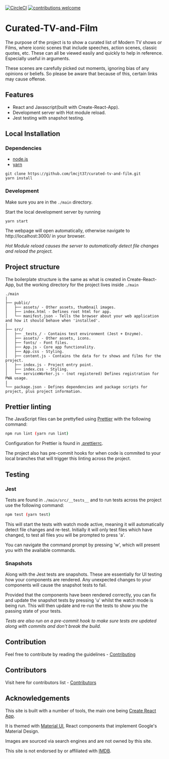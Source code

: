 [![CircleCI](https://circleci.com/gh/lmcjt37/curated-tv-and-film.svg?style=svg)](https://circleci.com/gh/lmcjt37/curated-tv-and-film) [![contributions welcome](https://img.shields.io/badge/contributions-welcome-brightgreen.svg?style=flat)](https://github.com/lmcjt37/curated-tv-and-film/issues)

# Curated-TV-and-Film

The purpose of the project is to show a curated list of Modern TV shows or Films, where iconic scenes that include speeches, action scenes, classic quotes, etc. These can all be viewed easily and quickly to help in reference. Especially useful in arguments.

These scenes are carefully picked out moments, ignoring bias of any opinions or beliefs. So please be aware that because of this, certain links may cause offense.

## Features

* React and Javascript(built with Create-React-App).
* Development server with Hot module reload.
* Jest testing with snapshot testing.

## Local Installation

### Dependencies

* [node.js](https://nodejs.org)
* [yarn](https://yarnpkg.com)

```
git clone https://github.com/lmcjt37/curated-tv-and-film.git
yarn install
```

### Development

Make sure you are in the `./main` directory.

Start the local development server by running

```
yarn start
```

The webpage will open automatically, otherwise navigate to http://localhost:3000/ in your browser.

_Hot Module reload causes the server to automatically detect file changes and reload the project._

## Project structure

The boilerplate structure is the same as what is created in Create-React-App, but the working directory for the project lives inside `./main`

```
./main
|
├── public/
│   ├── assets/ - Other assets, thumbnail images.
│   ├── index.html - Defines root html for app.
│   └── manifest.json - Tells the browser about your web application and how it should behave when 'installed'.
|
├── src/
│   ├── _tests_/ - Contains test environment (Jest + Enzyme).
│   ├── assets/ - Other assets, icons.
│   ├── fonts/ - Font files.
│   ├── App.js - Core app functionality.
│   ├── App.css - Styling.
│   ├── content.js - Contains the data for tv shows and films for the project.
│   ├── index.js - Project entry point.
│   ├── index.css - Styling.
│   └── serviceWorker.js - (not registered) Defines registration for PWA usage.
|
└── package.json - Defines dependencies and package scripts for project, plus project information.
```

## Prettier linting

The JavaScript files can be prettyfied using [Prettier](https://github.com/prettier/prettier) with the following command:

``` bash
npm run lint (yarn run lint)
```

Configuration for Prettier is found in [.prettierrc](./main/.prettierrc).

The project also has pre-commit hooks for when code is commited to your local branches that will trigger this linting across the project.

## Testing

### Jest

Tests are found in `./main/src/__tests__` and to run tests across the project use the following command:

``` bash
npm test (yarn test)
```

This will start the tests with watch mode active, meaning it will automatically detect file changes and re-test. Initially it will only test files which have changed, to test all files you will be prompted to press 'a'.

You can navigate the command prompt by pressing 'w', which will present you with the available commands.

### Snapshots

Along with the Jest tests are snapshots. These are essentially for UI testing how your components are rendered. Any unexpected changes to your components will cause the snapshot tests to fail.

Provided that the components have been rendered correctly, you can fix and update the snapshot tests by pressing 'u' whilst the watch mode is being run. This will then update and re-run the tests to show you the passing state of your tests.

_Tests are also run on a pre-commit hook to make sure tests are updated along with commits and don't break the build._

## Contribution

Feel free to contribute by reading the guidelines - [Contributing](CONTRIBUTING.md)

## Contributors

Visit here for contributors list - [Contributors](CONTRIBUTORS.md)

## Acknowledgements

This site is built with a number of tools, the main one being [Create React App](https://facebook.github.io/create-react-app/).

It is themed with [Material UI](https://material-ui.com/), React components that implement Google's Material Design.

Images are sourced via search engines and are not owned by this site.

This site is not endorsed by or affiliated with [IMDB](https://www.imdb.com/).
